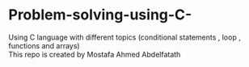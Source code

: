 # Problem-solving-using-C-
Using C language with different topics (conditional statements , loop , functions and arrays)   
This repo is created by Mostafa Ahmed  Abdelfatath
